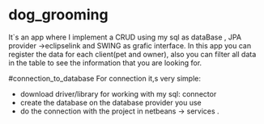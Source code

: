 # dog_grooming
It`s an app where I implement a CRUD using my sql as dataBase , JPA provider ->eclipselink and SWING as grafic interface. In  this app you can register the data for each client(pet and owner), also you can filter all data in the table to see the information that you are looking for.

#connection_to_database
For connection it,s very simple: 
- download driver/library for working with my sql: connector
- create the database on the database provider you use
- do the connection with the project in netbeans -> services .
